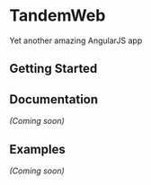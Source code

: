 # TandemWeb

Yet another amazing AngularJS app

## Getting Started

## Documentation
_(Coming soon)_

## Examples
_(Coming soon)_


